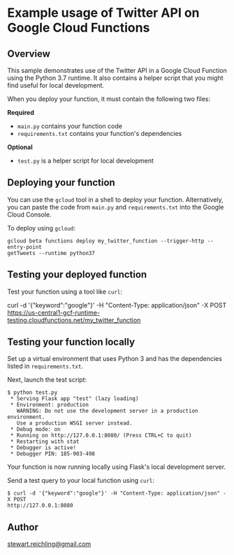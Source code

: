 # Example usage of Twitter API on Google Cloud Functions

## Overview

This sample demonstrates use of the Twitter API in a Google Cloud Function
using the Python 3.7 runtime. It also contains a helper script that you might
find useful for local development.

When you deploy your function, it must contain the following two files:

**Required**

* `main.py` contains your function code
* `requirements.txt` contains your function's dependencies

**Optional**

* `test.py` is a helper script for local development

## Deploying your function

You can use the `gcloud` tool in a shell to deploy your function. Alternatively,
you can paste the code from `main.py` and `requirements.txt` into the Google
Cloud Console.

To deploy using `gcloud`:

```console
gcloud beta functions deploy my_twitter_function --trigger-http --entry-point 
getTweets --runtime python37
```

## Testing your deployed function

Test your function using a tool like `curl`:

curl -d '{"keyword":"google"}' -H "Content-Type: application/json" -X POST https://us-central1-gcf-runtime-testing.cloudfunctions.net/my_twitter_function

## Testing your function locally

Set up a virtual environment that uses Python 3 and has the dependencies listed
in `requirements.txt`.

Next, launch the test script:

```console
$ python test.py
 * Serving Flask app "test" (lazy loading)
 * Environment: production
   WARNING: Do not use the development server in a production environment.
   Use a production WSGI server instead.
 * Debug mode: on
 * Running on http://127.0.0.1:8080/ (Press CTRL+C to quit)
 * Restarting with stat
 * Debugger is active!
 * Debugger PIN: 185-903-498
```

Your function is now running locally using Flask's local development server.

Send a test query to your local function using `curl`:

```console
$ curl -d '{"keyword":"google"}' -H "Content-Type: application/json" -X POST 
http://127.0.0.1:8080
```

## Author

stewart.reichling@gmail.com